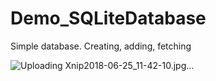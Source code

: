 # Demo_SQLiteDatabase
Simple database. Creating, adding, fetching

![Uploading Xnip2018-06-25_11-42-10.jpg…]()
